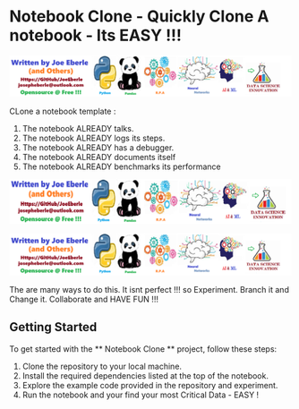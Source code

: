 # Notebook Clone  - Quickly Clone A notebook - Its EASY !!!   

![Code Logo](code.png)

CLone a notebook template :

1. The notebook ALREADY talks.
2. The notebook ALREADY logs its steps.
3. The notebook ALREADY has a debugger.
4. The notebook ALREADY documents itself
4. The notebook ALREADY benchmarks its performance 

![Code Logo](developer.png)



![Sample Logo](sample.png)



The are many ways to do this. It isnt perfect !!! so Experiment. Branch it and Change it. Collaborate and HAVE FUN !!! 

## Getting Started

To get started with the **  Notebook Clone ** project, follow these steps:

1. Clone the repository to your local machine.
2. Install the required dependencies listed at the top of the notebook.
3. Explore the example code provided in the repository and experiment.
4. Run the notebook and your find your most Critical Data - EASY !






